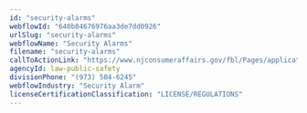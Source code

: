 ```yaml
---
id: "security-alarms"
webflowId: "640b84676976aa3de7dd0926"
urlSlug: "security-alarms"
webflowName: "Security Alarms"
filename: "security-alarms"
callToActionLink: "https://www.njconsumeraffairs.gov/fbl/Pages/applications.aspx"
agencyId: law-public-safety
divisionPhone: "(973) 504-6245"
webflowIndustry: "Security Alarm"
licenseCertificationClassification: "LICENSE/REGULATIONS"
---
```

